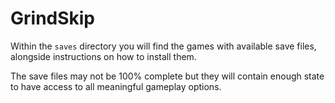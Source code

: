 # GrindSkip

Within the <code>saves</code> directory you will find the games with available save files, alongside instructions on how to install them.

The save files may not be 100% complete but they will contain enough state to have access to all meaningful gameplay options.

